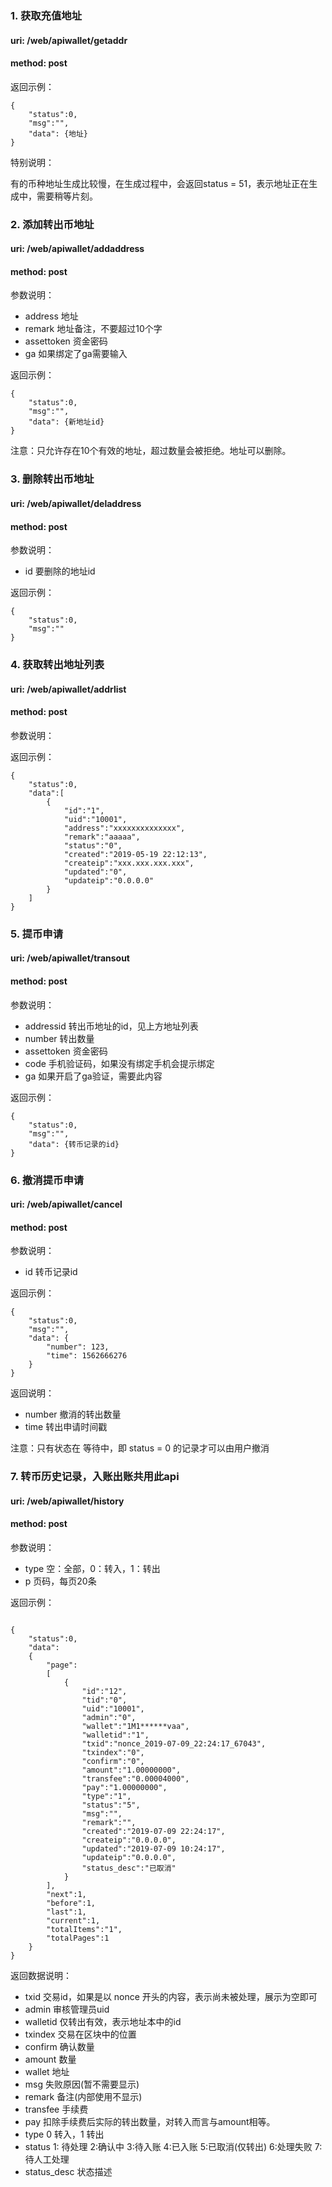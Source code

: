 
### 1. 获取充值地址

#### uri: /web/apiwallet/getaddr

#### method: post

返回示例：
```
{
    "status":0,
    "msg":"",
    "data": {地址}
}

```

特别说明：

有的币种地址生成比较慢，在生成过程中，会返回status = 51，表示地址正在生成中，需要稍等片刻。


### 2. 添加转出币地址

#### uri: /web/apiwallet/addaddress

#### method: post

参数说明：
- address 地址
- remark 地址备注，不要超过10个字
- assettoken 资金密码
- ga 如果绑定了ga需要输入

返回示例：
```
{
    "status":0,
    "msg":"",
    "data": {新地址id}
}

```

注意：只允许存在10个有效的地址，超过数量会被拒绝。地址可以删除。

### 3. 删除转出币地址

#### uri: /web/apiwallet/deladdress

#### method: post

参数说明：
- id 要删除的地址id

返回示例：
```
{
    "status":0,
    "msg":""
}

```


### 4. 获取转出地址列表

#### uri: /web/apiwallet/addrlist

#### method: post

参数说明：

返回示例：
```
{
    "status":0,
    "data":[
        {
            "id":"1",
            "uid":"10001",
            "address":"xxxxxxxxxxxxxx",
            "remark":"aaaaa",
            "status":"0",
            "created":"2019-05-19 22:12:13",
            "createip":"xxx.xxx.xxx.xxx",
            "updated":"0",
            "updateip":"0.0.0.0"
        }
    ]
}

```


### 5. 提币申请

#### uri: /web/apiwallet/transout

#### method: post

参数说明：
- addressid 转出币地址的id，见上方地址列表
- number 转出数量
- assettoken 资金密码
- code 手机验证码，如果没有绑定手机会提示绑定
- ga 如果开启了ga验证，需要此内容

返回示例：

```
{
    "status":0,
    "msg":"",
    "data": {转币记录的id}
}

```


### 6. 撤消提币申请

#### uri: /web/apiwallet/cancel

#### method: post

参数说明：
- id 转币记录id

返回示例：

```
{
    "status":0,
    "msg":"",
    "data": {
        "number": 123,
        "time": 1562666276
    }
}

```

返回说明：
- number 撤消的转出数量
- time 转出申请时间戳


注意：只有状态在 等待中，即 status = 0 的记录才可以由用户撤消

### 7. 转币历史记录，入账出账共用此api

#### uri: /web/apiwallet/history

#### method: post

参数说明：
- type 空：全部，0：转入，1：转出
- p 页码，每页20条

返回示例：

```

{
    "status":0,
    "data":
    {
        "page":
        [
            {
                "id":"12",
                "tid":"0",
                "uid":"10001",
                "admin":"0",
                "wallet":"1M1******vaa",
                "walletid":"1",
                "txid":"nonce_2019-07-09_22:24:17_67043",
                "txindex":"0",
                "confirm":"0",
                "amount":"1.00000000",
                "transfee":"0.00004000",
                "pay":"1.00000000",
                "type":"1",
                "status":"5",
                "msg":"",
                "remark":"",
                "created":"2019-07-09 22:24:17",
                "createip":"0.0.0.0",
                "updated":"2019-07-09 10:24:17",
                "updateip":"0.0.0.0",
                "status_desc":"已取消"
            }
        ],
        "next":1,
        "before":1,
        "last":1,
        "current":1,
        "totalItems":"1",
        "totalPages":1
    }
}

```

返回数据说明：
- txid 交易id，如果是以 nonce 开头的内容，表示尚未被处理，展示为空即可
- admin 审核管理员uid
- walletid 仅转出有效，表示地址本中的id
- txindex 交易在区块中的位置
- confirm 确认数量
- amount 数量
- wallet 地址
- msg 失败原因(暂不需要显示)
- remark 备注(内部使用不显示)
- transfee 手续费
- pay 扣除手续费后实际的转出数量，对转入而言与amount相等。
- type 0 转入，1 转出
- status 1: 待处理 2:确认中 3:待入账 4:已入账 5:已取消(仅转出) 6:处理失败 7:待人工处理
- status_desc 状态描述